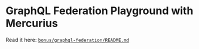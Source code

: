 # GraphQL Federation Playground with Mercurius

Read it here: [`bonus/graphql-federation/README.md`](../bonus/graphql-federation/README.md)
